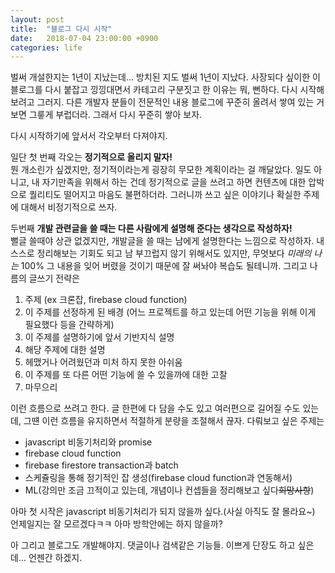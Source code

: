 ```yaml
---
layout: post
title:  "블로그 다시 시작"
date:   2018-07-04 23:00:00 +0900
categories: life
---
```


벌써 개설한지는 1년이 지났는데... 방치된 지도 벌써 1년이 지났다. 사장되다 싶이한 이 블로그를 다시 붙잡고 낑낑대면서 카테고리 구분짓고 한 이유는 뭐, 뻔하다. 다시 시작해 보려고 그러지. 다른 개발자 분들이 전문적인 내용 블로그에 꾸준히 올려서 쌓여 있는 거 보면 그릏게 부럽더라. 그래서 다시 꾸준히 쌓아 보자.

다시 시작하기에 앞서서 각오부터 다져야지.

일단 첫 번째 각오는 **정기적으로 올리지 말자!**  
뭔 개소린가 싶겠지만, 정기적이라는게 굉장히 무모한 계획이라는 걸 깨달았다. 일도 아니고, 내 자기만족을 위해서 하는 건데 정기적으로 글을 쓰려고 하면 컨텐츠에 대한 압박으로 퀄리티도 떨어지고 마음도 불편하더라. 그러니까 쓰고 싶은 이야기나 확실한 주제에 대해서 비정기적으로 쓰자.

두번째 **개발 관련글을 쓸 때는 다른 사람에게 설명해 준다는 생각으로 작성하자!**  
뻘글 쓸때야 상관 없겠지만, 개발글을 쓸 때는 남에게 설명한다는 느낌으로 작성하자. 내 스스로 정리해보는 기회도 되고 남 부끄럽지 않기 위해서도 있지만, 무엇보다 *미래의 나는* 100% 그 내용을 잊어 버렸을 것이기 때문에 잘 써놔야 복습도 될테니까. 그리고 나름의 글쓰기 전략은
1. 주제 (ex 크론잡, firebase cloud function)
2. 이 주제를 선정하게 된 배경
(어느 프로젝트를 하고 있는데 어떤 기능을 위해 이게 필요했다 등을 간략하게)
3. 이 주제를 설명하기에 앞서 기반지식 설명
4. 해당 주제에 대한 설명
5. 헤맸거나 어려웠던과 미처 하지 못한 아쉬움
6. 이 주제를 또 다른 어떤 기능에 쓸 수 있을까에 대한 고찰
7. 마무으리

이런 흐름으로 쓰려고 한다. 글 한편에 다 담을 수도 있고 여러편으로 길어질 수도 있는데, 그떈 이런 흐름을 유지하면서 적절하게 분량을 조절해서 끊자.
다뤄보고 싶은 주제는
* javascript 비동기처리와 promise
* firebase cloud function
* firebase firestore transaction과 batch
* 스케쥴링을 통해 정기적인 잡 생성(firebase cloud function과 연동해서)
* ML(강의만 조금 끄적이고 있는데, 개념이나 컨셉들을 정리해보고 싶다<del>희망사항</del>)

아마 첫 시작은 javascript 비동기처리가 되지 않을까 싶다.(사실 아직도 잘 몰라요~) 언제일지는 잘 모르겠다ㅋㅋ 아마 방학안에는 하지 않을까?

아 그리고 블로그도 개발해야지. 댓글이나 검색같은 기능들. 이쁘게 단장도 하고 싶은데... 언젠간 하겠지.
